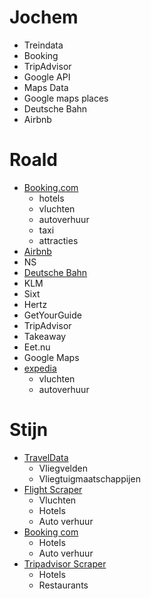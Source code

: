 # Jochem
- Treindata
- Booking
- TripAdvisor
- Google API
- Maps Data
- Google maps places
- Deutsche Bahn
- Airbnb

# Roald
- [Booking.com](https://rapidapi.com/DataCrawler/api/booking-com15/playground/apiendpoint_6767dbac-969b-4230-8d26-f8b007bb8094)
  - hotels
  - vluchten
  - autoverhuur
  - taxi
  - attracties
- [Airbnb](https://rapidapi.com/DataCrawler/api/airbnb19)
- NS
- [Deutsche Bahn](https://rapidapi.com/3b-data-3b-data-default/api/deutsche-bahn1/playground/apiendpoint_ee8cce38-539c-4de6-8ceb-e02ea663ad82)
- KLM
- Sixt
- Hertz
- GetYourGuide
- TripAdvisor
- Takeaway
- Eet.nu
- Google Maps
- [expedia](https://rapidapi.com/DataCrawler/api/expedia13/playground/apiendpoint_acfd80aa-aa44-480b-9e8f-db46132272a7)
  - vluchten
  - autoverhuur

# Stijn
- [TravelData](https://rapidapi.com/Idatatravel/api/traveldata/playground/apiendpoint_0c4064d7-5b81-4f2a-9c46-f43ca7e27279)
  - Vliegvelden
  - Vliegtuigmaatschappijen
- [Flight Scraper](https://rapidapi.com/ntd119/api/sky-scanner3/playground/apiendpoint_2e6853eb-ddcb-4faf-8528-f18168fae61e) 
  - Vluchten
  - Hotels
  - Auto verhuur
- [Booking com](https://rapidapi.com/tipsters/api/booking-com/playground/apiendpoint_1c88f066-34db-4d2c-abaf-178de00c0a08)
  - Hotels
  - Auto verhuur
- [Tripadvisor Scraper](https://rapidapi.com/Chetan11dev/api/tripadvisor-scraper/playground/apiendpoint_878e2ec5-95e7-4701-93e8-ef765f61afe5)
  - Hotels
  - Restaurants